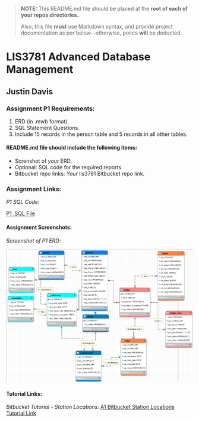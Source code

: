 > **NOTE:** This README.md file should be placed at the **root of each of your repos directories.**
>
>Also, this file **must** use Markdown syntax, and provide project documentation as per below--otherwise, points **will** be deducted.
>

# LIS3781 Advanced Database Management

## Justin Davis

### Assignment P1 Requirements:

1. ERD (in .mwb format).
2. SQL Statement Questions.
3. Include 15 records in the person table and 5 records in all other tables.

#### README.md file should include the following items:

* Screnshot of *your* ERD.
* Optional: SQL code for the required reports.
* Bitbucket repo links: *Your* lis3781 Bitbucket repo link.

### Assignment Links:

*P1 SQL Code*:

[P1 .SQL File](docs/lis3781_p1_solutions.sql)

#### Assignment Screenshots:

*Screenshot of P1 ERD*:

![P1 ERD](img/erd.png)

#### Tutorial Links:

*Bitbucket Tutorial - Station Locations:*
[A1 Bitbucket Station Locations Tutorial Link](https://bitbucket.org/username/bitbucketstationlocations/ "Bitbucket Station Locations")